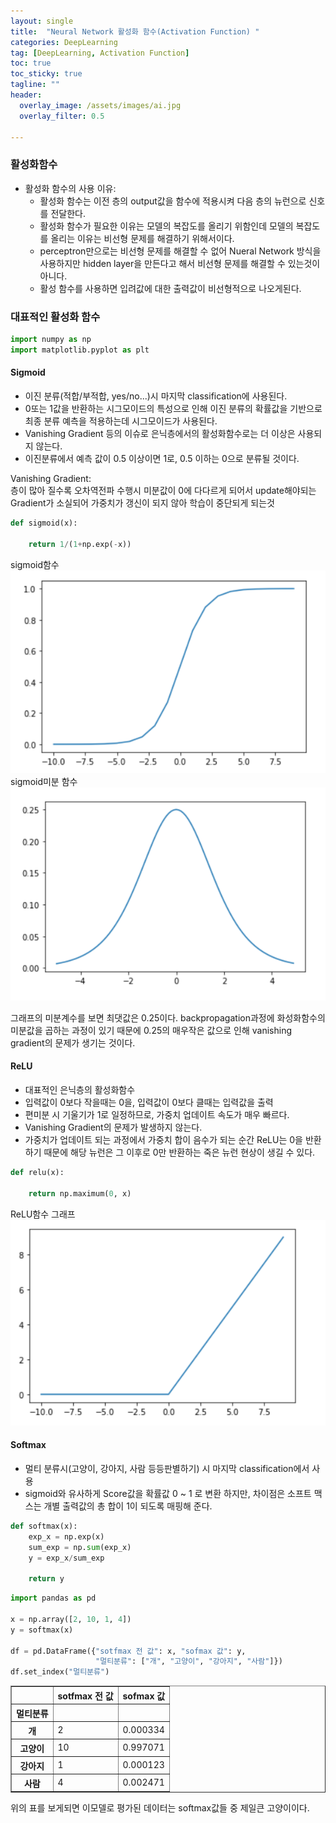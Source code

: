 ```yaml
---
layout: single
title:  "Neural Network 활성화 함수(Activation Function) "
categories: DeepLearning
tag: [DeepLearning, Activation Function]
toc: true
toc_sticky: true
tagline: ""
header:
  overlay_image: /assets/images/ai.jpg
  overlay_filter: 0.5

---
```



### 활성화함수

 - 활성화 함수의 사용 이유:  
   - 활성화 함수는 이전 층의 output값을 함수에 적용시켜 다음 층의 뉴런으로 신호를 전달한다.  
   - 활성화 함수가 필요한 이유는 모델의 복잡도를 올리기 위함인데 모델의 복잡도를 올리는 이유는 비선형 문제를 해결하기 위해서이다.  
   - perceptron만으로는 비선형 문제를 해결할 수 없어 Nueral Network 방식을 사용하지만 hidden layer을 만든다고 해서 비선형 문제를 해결할 수 있는것이 아니다.  
   - 활성 함수를 사용하면 입려값에 대한 출력값이 비선형적으로 나오게된다.  
 

### 대표적인 활성화 함수


```python
import numpy as np
import matplotlib.pyplot as plt
```

#### Sigmoid

 - 이진 분류(적합/부적합, yes/no...)시 마지막 classification에 사용된다.  
 - 0또는 1값을 반환하는 시그모이드의 특성으로 인해 이진 분류의 확률값을 기반으로 최종 분류 예측을 적용하는데 시그모이드가 사용된다.  
 - Vanishing Gradient 등의 이슈로 은닉층에서의 활성화함수로는 더 이상은 사용되지 않는다.  
 - 이진분류에서 예측 값이 0.5 이상이면 1로, 0.5 이하는 0으로 분류될 것이다.

Vanishing Gradient:  
층이 많아 질수록 오차역전파 수행시 미분값이 0에 다다르게 되어서 update해야되는 Gradient가 소실되어 가중치가 갱신이 되지 않아 학습이 중단되게 되는것


```python
def sigmoid(x):
    
    return 1/(1+np.exp(-x))
```

sigmoid함수
![](https://github.com/skkumin/skkumin.github.io/blob/master/images/deeplearning/sig_real.png?raw=true)
sigmoid미분 함수
![](https://github.com/skkumin/skkumin.github.io/blob/master/images/deeplearning/diff_sigmoid.png?raw=true)

그래프의 미분계수를 보면 최댓값은 0.25이다. backpropagation과정에 화성화함수의 미분값을 곱하는 과정이 있기 때문에 0.25의 매우작은 값으로 인해 vanishing gradient의 문제가 생기는 것이다.

#### ReLU
 - 대표적인 은닉층의 활성화함수
 - 입력값이 0보다 작을때는 0을, 입력값이 0보다 클때는 입력값을 출력
 - 편미분 시 기울기가 1로 일정하므로, 가중치 업데이트 속도가 매우 빠르다.  
 - Vanishing Gradient의 문제가 발생하지 않는다.
 - 가중치가 업데이트 되는 과정에서 가중치 합이 음수가 되는 순간 ReLU는 0을 반환하기 때문에 해당 뉴런은 그 이후로 0만 반환하는 죽은 뉴런 현상이 생길 수 있다.


```python
def relu(x):
    
    return np.maximum(0, x)
```

ReLU함수 그래프
![](https://github.com/skkumin/skkumin.github.io/blob/master/images/deeplearning/relu.png?raw=true)

#### Softmax
 - 멀티 분류시(고양이, 강아지, 사람 등등판별하기) 시 마지막 classification에서 사용
 - sigmoid와 유사하게 Score값을 확률값 0 ~ 1 로 변환 하지만, 차이점은 소프트 맥스는 개별 출력값의 총 합이 1이 되도록 매핑해 준다.


```python
def softmax(x):
    exp_x = np.exp(x)
    sum_exp = np.sum(exp_x)
    y = exp_x/sum_exp
    
    return y
```


```python
import pandas as pd

x = np.array([2, 10, 1, 4])
y = softmax(x)

df = pd.DataFrame({"sotfmax 전 값": x, "sofmax 값": y,
                   "멀티분류": ["개", "고양이", "강아지", "사람"]})
df.set_index("멀티분류")
```




<div>
<style scoped>
    .dataframe tbody tr th:only-of-type {
        vertical-align: middle;
    }

    .dataframe tbody tr th {
        vertical-align: top;
    }

    .dataframe thead th {
        text-align: right;
    }
</style>
<table border="1" class="dataframe">
  <thead>
    <tr style="text-align: right;">
      <th></th>
      <th>sotfmax 전 값</th>
      <th>sofmax 값</th>
    </tr>
    <tr>
      <th>멀티분류</th>
      <th></th>
      <th></th>
    </tr>
  </thead>
  <tbody>
    <tr>
      <th>개</th>
      <td>2</td>
      <td>0.000334</td>
    </tr>
    <tr>
      <th>고양이</th>
      <td>10</td>
      <td>0.997071</td>
    </tr>
    <tr>
      <th>강아지</th>
      <td>1</td>
      <td>0.000123</td>
    </tr>
    <tr>
      <th>사람</th>
      <td>4</td>
      <td>0.002471</td>
    </tr>
  </tbody>
</table>
</div>



위의 표를 보게되면 이모델로 평가된 데이터는 softmax값들 중 제일큰 고양이이다.

